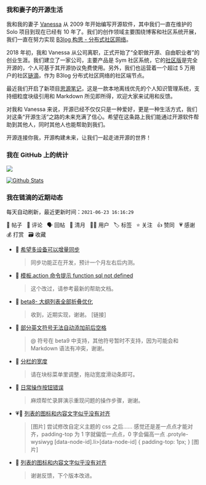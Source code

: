 ### 我和妻子的开源生活

我和我的妻子 [Vanessa](https://github.com/Vanessa219) 从 2009 年开始编写开源软件，其中我们一直在维护的 Solo 项目到现在已经有 10 年了。我们的创作领域主要围绕博客和社区系统开展，我们一直在努力实现 [B3log 构思 - 分布式社区网络](https://ld246.com/article/1546941897596)。

2018 年初，我和 Vanessa 从公司离职，正式开始了“全职做开源、自由职业者”的创业生涯。我们建立了一家公司，主要产品是 Sym 社区系统，它的[社区版](https://github.com/88250/symphony)是完全开源的，个人可基于其开源协议免费使用。另外，我们也运营着一个超过 5 万用户的社区[链滴](https://ld246.com)，作为 B3log 分布式社区网络的社区端节点。

最近我们开启了新项目[思源笔记](https://github.com/siyuan-note/siyuan)，这是一款本地离线优先的个人知识管理系统，支持细粒度块级引用和 Markdown 所见即所得，欢迎大家来试用和反馈。

对我和 Vanessa 来说，开源已经不仅仅只是一种爱好，更是一种生活方式，我们对这条“开源生活”之路的未来充满了信心。希望在这条路上我们能通过开源软件帮助到其他人，同时其他人也能帮助到我们。

开源连接你我，开源构建未来，让我们一起走进开源的世界！

### 我在 GitHub 上的统计

<a title="Hits" target="_blank" href="https://github.com/88250/88250"><img src="https://hits.b3log.org/88250/88250.svg"></a>

[![Github Stats](https://github-readme-stats.vercel.app/api?username=88250&theme=tokyonight&show_icons=true)](https://github.com/88250)

<!--events start -->

### 我在链滴的近期动态

每天自动刷新，最近更新时间：`2021-06-23 16:16:29`

📝 帖子 &nbsp; 💬 评论 &nbsp; 🗣 回帖 &nbsp; 🌙 清月 &nbsp; 👨‍💻 用户 &nbsp; 🏷️ 标签 &nbsp; ⭐️ 关注 &nbsp; 👍 赞同 &nbsp; 💗 感谢 &nbsp; 💰 打赏 &nbsp; 🗃 收藏

* 💬 [希望多设备可以增量同步](https://ld246.com/article/1624418554111/comment/1624423815809#comments)

  > 同步功能正在开发，预计一个月左右后内测。
* 💬 [模板.action 命令提示 function sql not defined](https://ld246.com/article/1624420072474/comment/1624423761611#comments)

  > 这个改过，请参考最新的帮助文档。
* 💬 [beta8- 大纲列表全部折叠优化](https://ld246.com/article/1624412685358/comment/1624413983255#comments)

  > 收到，近期实现，谢谢。 [链接]
* 💬 [部分英文符号无法自动添加前后空格](https://ld246.com/article/1624362365410/comment/1624367547487#comments)

  > @ 符号在 beta9 中支持，其他符号暂时不支持，因为可能会和 Markdown 语法有冲突，谢谢。
* 💬 [分栏的宽度](https://ld246.com/article/1624354407511/comment/1624367479918#comments)

  > 请在块标菜单里调整，拖动宽度滑动条即可。
* 💬 [日常操作按钮错误](https://ld246.com/article/1624351658870/comment/1624351897156#comments)

  > 麻烦帮忙录屏演示重现问题的操作步骤，谢谢。
* 💗📝 [列表的图标和内容文字似乎没有对齐](https://ld246.com/article/1624345577245)

  > [图片] 尝试修改自定义主题的 css 之后…… 感觉还是差一点点才能对齐，padding-top 为 1 字就偏低一点点，0 字会偏高一点 .protyle-wysiwyg [data-node-id].li&gt;[data-node-id] { padding-top: 1px; } [图片]
* 💬 [列表的图标和内容文字似乎没有对齐](https://ld246.com/article/1624345577245/comment/1624350541703#comments)

  > 谢谢反馈，下个版本改进。


<!--events end -->
